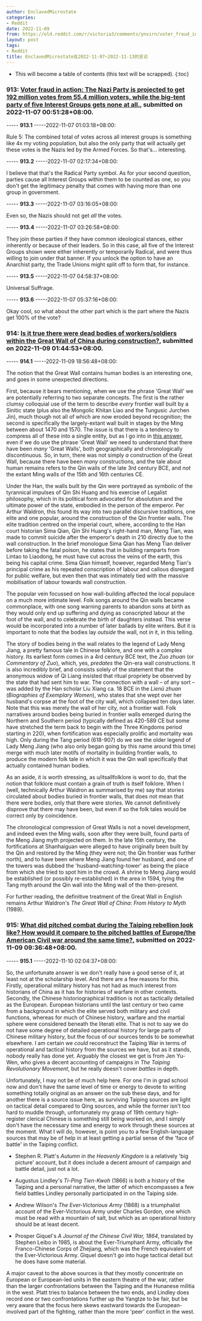 ```yaml
---
author: EnclavedMicrostate
categories:
- Reddit
date: 2022-11-09
from: https://old.reddit.com/r/victoria3/comments/ynvirn/voter_fraud_in_action_the_nazi_party_is_projected/
layout: post
tags:
- Reddit
title: EnclavedMicrostate在2022-11-07~2022-11-13的言论
---
```


* This will become a table of contents (this text will be scrapped).
{:toc}

### 913: [Voter fraud in action: The Nazi Party is projected to get 192 million votes from 55.4 million voters, while the big-tent party of five Interest Groups gets none at all.](https://old.reddit.com/r/victoria3/comments/ynvirn/voter_fraud_in_action_the_nazi_party_is_projected/), submitted on 2022-11-07 00:51:28+08:00.

----- __913.1__ -----2022-11-07 01:03:18+08:00:

Rule 5: The combined total of votes across all interest groups is something like 4x my voting population, but also the only party that will actually get these votes is the Nazis led by the Armed Forces. So that's... interesting.

----- __913.2__ -----2022-11-07 02:17:34+08:00:

I believe that that's the Radical Party symbol. As for your second question, parties cause all Interest Groups within them to be counted as one, so you don't get the legitimacy penalty that comes with having more than one group in government.

----- __913.3__ -----2022-11-07 03:16:05+08:00:

Even so, the Nazis should not get *all* the votes.

----- __913.4__ -----2022-11-07 03:26:58+08:00:

They join these parties if they have common ideological stances, either inherently or because of their leaders. So in this case, all five of the Interest Groups shown were either inherently or temporarily Radical, and were thus willing to join under that banner. If you unlock the option to have an Anarchist party, the Trade Unions might split off to form that, for instance.

----- __913.5__ -----2022-11-07 04:58:37+08:00:

Universal Suffrage.

----- __913.6__ -----2022-11-07 05:37:16+08:00:

Okay cool, so what about the other part which is the part where the Nazis get 100% of the vote?

### 914: [Is it true there were dead bodies of workers/soldiers within the Great Wall of China during construction?](https://old.reddit.com/r/AskHistorians/comments/ypt90a/is_it_true_there_were_dead_bodies_of/), submitted on 2022-11-09 01:44:53+08:00.

----- __914.1__ -----2022-11-09 18:56:48+08:00:

The notion that the Great Wall contains human bodies is an interesting one, and goes in some unexpected directions.

First, because it bears mentioning, when we use the phrase 'Great Wall' we are potentially referring to two separate concepts. The first is the rather clumsy colloquial use of the term to describe *every* frontier wall built by a Sinitic state (plus also the Mongolic Khitan Liao and the Tungusic Jurchen Jin), much though not all of which are now eroded beyond recognition; the second is specifically the largely-extant wall built in stages by the Ming between about 1470 and 1570. The issue is that there is a tendency to compress all of these into a single entity, but as I go into in [this answer](https://www.reddit.com/r/AskHistorians/comments/wb8na3/when_it_comes_to_the_great_wall_of_china_what_is/), even if we do use the phrase 'Great Wall' we need to understand that there have been *many* 'Great Walls', both geographically and chronologically discontinuous. So, in turn, there was not simply *a* construction of the Great Wall, because there have been *many* constructions, and the tale about human remains refers to the Qin walls of the late 3rd century BCE, and *not* the extant Ming walls of the 15th and 16th centuries CE.

Under the Han, the walls built by the Qin were portrayed as symbolic of the tyrannical impulses of Qin Shi Huang and his exercise of Legalist philosophy, which in its political form advocated for absolutism and the ultimate power of the state, embodied in the person of the emperor. Per Arthur Waldron, this found its way into two parallel discursive traditions, one elite and one popular, around the construction of the Qin frontier walls. The elite tradition centred on the imperial court, where, according to the Han court historian Sima Qian, Qin Shi Huang's right-hand man, Meng Tian, was made to commit suicide after the emperor's death in 210 directly due to the wall construction. In the brief monologue Sima Qian has Meng Tian deliver before taking the fatal poison, he states that in building ramparts from Lintao to Liaodong, he must have cut across the veins of the earth, this being his capital crime. Sima Qian himself, however, regarded Meng Tian's principal crime as his repeated conscription of labour and callous disregard for public welfare, but even then that was intimately tied with the massive mobilisation of labour towards wall construction.

The popular vein focussed on how wall-building affected the local populace on a much more intimate level. Folk songs around the Qin walls became commonplace, with one song warning parents to abandon sons at birth as they would only end up suffering and dying as conscripted labour at the foot of the wall, and to celebrate the birth of daughters instead. This verse would be incorporated into a number of later ballads by elite writers. But it is important to note that the bodies lay *outside* the wall, not *in* it, in this telling.

The story of bodies being *in* the wall relates to the legend of Lady Meng Jiang, a pretty famous tale in Chinese folklore, and one with a complex history. Its earliest form comes in a 4rd century BCE text, the *Zuo zhuan* (or *Commentary of Zuo*), which, yes, *predates* the Qin-era wall constructions. It is also incredibly brief, and consists solely of the statement that the anonymous widow of Qi Liang insisted that ritual propriety be observed by the state that had sent him to war. The connection with a wall – of any sort – was added by the Han scholar Liu Xiang ca. 18 BCE in the *Lienü zhuan* (*Biographies of Exemplary Women*), who states that she wept over her husband's corpse at the foot of the city wall, which collapsed ten days later. Note that this was merely the wall of her city, not a frontier wall. Folk narratives around bodies being buried in frontier walls emerged during the Northern and Southern period (typically defined as 420-589 CE but some have stretched the term back to begin with the Three Kingdoms period starting in 220), when fortification was especially prolific and mortality was high. Only during the Tang period (618-907) do we see the older legend of Lady Meng Jiang (who also only began going by this name around this time) merge with much later motifs of mortality in building frontier walls, to produce the modern folk tale in which it was the Qin wall specifically that actually contained human bodies.

As an aside, it is worth stressing, as u/itsallfolklore is wont to do, that the notion that folklore must contain a grain of truth is itself folklore. When I (well, technically Arthur Waldron as summarised by me) say that stories circulated about bodies buried in frontier walls, that does not mean that there were bodies, only that there were stories. We cannot definitively disprove that there may have been, but even if so the folk tales would be correct only by coincidence.

The chronological compression of Great Walls is not a novel development, and indeed even the Ming walls, soon after they were built, found parts of the Meng Jiang myth projected on them. In the late 15th century, the fortifications at Shanhaiguan were alleged to have originally been built by the Qin and restored by the Ming (they were not; the Qin frontier was further north), and to have been where Meng Jiang found her husband, and one of the towers was dubbed the 'husband-watching-tower' as being the place from which she tried to spot him in the crowd. A shrine to Meng Jiang would be established (or possibly re-established) in the area in 1594, tying the Tang myth around the Qin wall into the Ming wall of the then-present.

For further reading, the definitive treatment of the Great Wall in English remains Arthur Waldron's *The Great Wall of China: From History to Myth* (1989).

### 915: [What did pitched combat during the Taiping rebellion look like? How would it compare to the pitched battles of Europe/the American Civil war around the same time?](https://old.reddit.com/r/AskHistorians/comments/yq4yiz/what_did_pitched_combat_during_the_taiping/), submitted on 2022-11-09 09:36:48+08:00.

----- __915.1__ -----2022-11-10 02:04:37+08:00:

So, the unfortunate answer is we don't really have a good sense of it, at least not at the scholarship level. And there are a few reasons for this. Firstly, operational military history has not had as much interest from historians of China as it has for histories of warfare in other contexts. Secondly, the Chinese historiographical tradition is not as tactically detailed as the European. European historians until the last century or two came from a background in which the elite served both military and civil functions, whereas for much of Chinese history, warfare and the martial sphere were considered beneath the literati elite. That is not to say we do not have some degree of detailed operational history for large parts of Chinese military history, but the focus of our sources tends to be somewhat elsewhere. I am certain we *could* reconstruct the Taiping War in terms of operational and tactical history from the sources we have, but as it stands, nobody really has done yet. Arguably the closest we get is from Jen Yu-Wen, who gives a decent accounting of campaigns in *The Taiping Revolutionary Movement*, but he really doesn't cover *battles* in depth.

Unfortunately, I may not be of much help here. For one I'm in grad school now and don't have the same level of time or energy to devote to writing something totally original as an answer on the sub these days, and for another there is a source issue here, as surviving Taiping sources are light on tactical detail compared to Qing sources, and while the former isn't too hard to muddle through, unfortunately my grasp of 19th century high-register clerical Chinese is something still being worked on, and I simply don't have the necessary time and energy to work through these sources at the moment. What I will do, however, is point you to a few English-language sources that may be of help in at least getting a partial sense of the 'face of battle' in the Taiping conflict.

* Stephen R. Platt's *Autumn in the Heavenly Kingdom* is a relatively 'big picture' account, but it does include a decent amount of campaign and battle detail, just not a lot.

* Augustus Lindley's *Ti-Ping Tien-Kwoh* (1866) is both a history of the Taiping and a personal narrative, the latter of which encompasses a few field battles Lindley personally participated in on the Taiping side.

* Andrew Wilson's *The Ever-Victorious Army* (1868) is a triumphalist account of the Ever-Victorious Army under Charles Gordon, one which must be read with a mountain of salt, but which as an operational history should be at least decent.

* Prosper Giquel's *A Journal of the Chinese Civil War, 1864*, translated by Stephen Leibo in 1985, is about the Ever-Triumphant Army, officially the Franco-Chinese Corps of Zhejiang, which was the French equivalent of the Ever-Victorious Army. Giquel doesn't go into huge tactical detail but he does have some material.

A major caveat to the above sources is that they mostly concentrate on European or European-led units in the eastern theatre of the war, rather than the larger confrontations between the Taiping and the Hunanese militia in the west. Platt tries to balance between the two ends, and Lindley does record one or two confrontations further up the Yangtze to be fair, but be very aware that the focus here skews eastward towards the European-involved part of the fighting, rather than the more 'peer' conflict in the west.

